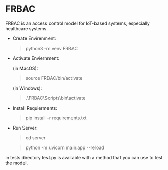 # FRBAC
FRBAC is an access control model for IoT-based systems, especially healthcare systems.

* Create Envirenment:
  >python3 -m venv FRBAC


* Activate Enviernment:

  (in MacOS):  
    >source FRBAC/bin/activate
  
  (in Windows):
    >.\FRBAC\Scripts\bin\activate


* Install Requierments:
  >pip install -r requirements.txt


* Run Server:
  >cd server

  >python -m uvicorn main:app --reload

  
in tests directory test.py is available with a method that you can use to test the model.

